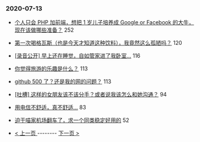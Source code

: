 ### 2020-07-13 
- [个人只会 PHP 加前端，想把 1 岁儿子培养成 Google or Facebook 的大牛，现在该做哪些准备？](https://www.v2ex.com/t/689439) 252
- [第一次喝格瓦斯（也是今天才知道这种饮料），我竟然这么孤陋吗？](https://www.v2ex.com/t/689388) 120
- [[录音公开] 早上还在睡觉，自如管家进了我卧室...](https://www.v2ex.com/t/689618) 116
- [你觉得旅游的乐趣是什么？](https://www.v2ex.com/t/689465) 113
- [github 500 了？还是我的网的问题？](https://www.v2ex.com/t/689584) 113
- [[吐槽] 这样的女朋友该不该分手？或者说我该怎么和她沟通？](https://www.v2ex.com/t/689664) 94
- [用电信不舒适，真不舒适...](https://www.v2ex.com/t/689497) 83
- [迫于喵家机场翻车了，求一个同类稳定好用的](https://www.v2ex.com/t/689635) 52 

- [ < 上一页 ](https://github.com/able8/v2ex-hot-record/blob/master/2020-07-12.md) -------- [ 下一页 > ](https://github.com/able8/v2ex-hot-record/blob/master/2020-07-14.md)